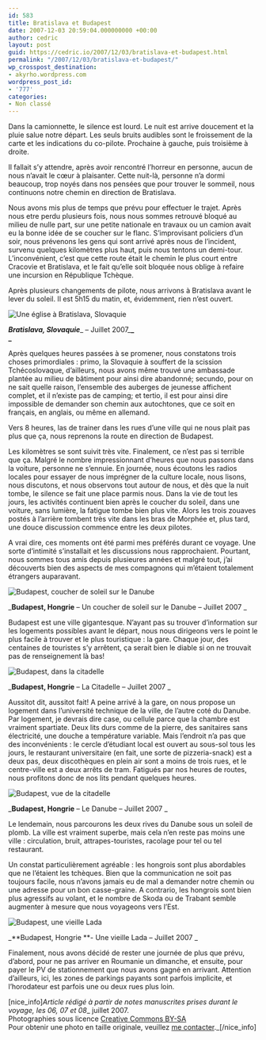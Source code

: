 ```yaml
---
id: 583
title: Bratislava et Budapest
date: 2007-12-03 20:59:04.000000000 +00:00
author: cedric
layout: post
guid: https://cedric.io/2007/12/03/bratislava-et-budapest.html
permalink: "/2007/12/03/bratislava-et-budapest/"
wp_crosspost_destination:
- akyrho.wordpress.com
wordpress_post_id:
- '777'
categories:
- Non classé
---
```

Dans la camionnette, le silence est lourd. Le nuit est arrive doucement et la pluie salue notre départ. Les seuls bruits audibles sont le froissement de la carte et les indications du co-pilote. Prochaine à gauche, puis troisième à droite.

Il fallait s’y attendre, après avoir rencontré l’horreur en personne, aucun de nous n’avait le cœur à plaisanter. Cette nuit-là, personne n’a dormi beaucoup, trop noyés dans nos pensées que pour trouver le sommeil, nous continuons notre chemin en direction de Bratislava.

Nous avons mis plus de temps que prévu pour effectuer le trajet. Après nous etre perdu plusieurs fois, nous nous sommes retrouvé bloqué au milieu de nulle part, sur une petite nationale en travaux ou un camion avait eu la bonne idée de se coucher sur le flanc. S’improvisant policiers d’un soir, nous prévenons les gens qui sont arrivé après nous de l’incident, survenu quelques kilomètres plus haut, puis nous tentons un demi-tour. L’inconvénient, c’est que cette route était le chemin le plus court entre Cracovie et Bratislava, et le fait qu’elle soit bloquée nous oblige à refaire une incursion en République Tchèque.

Après plusieurs changements de pilote, nous arrivons à Bratislava avant le lever du soleil. Il est 5h15 du matin, et, évidemment, rien n’est ouvert.

![Une église à Bratislava, Slovaquie](/images/2007/12/320x-s_05-bratislava-20070706-11.JPG) 

**_Bratislava, Slovaquie_**_ &#8211; Juillet 2007_**_  
_**

Après quelques heures passées à se promener, nous constatons trois choses primordiales : primo, la Slovaquie à souffert de la scission Tchécoslovaque, d’ailleurs, nous avons même trouvé une ambassade plantée au milieu de bâtiment pour ainsi dire abandonné; secundo, pour on ne sait quelle raison, l’ensemble des auberges de jeunesse affichent complet, et il n’existe pas de camping; et tertio, il est pour ainsi dire impossible de demander son chemin aux autochtones, que ce soit en français, en anglais, ou même en allemand.

Vers 8 heures, las de trainer dans les rues d’une ville qui ne nous plait pas plus que ça, nous reprenons la route en direction de Budapest.

Les kilomètres se sont suivit très vite. Finalement, ce n’est pas si terrible que ça. Malgré le nombre impressionnant d’heures que nous passons dans la voiture, personne ne s’ennuie. En journée, nous écoutons les radios locales pour essayer de nous imprégner de la culture locale, nous lisons, nous discutons, et nous observons tout autour de nous, et dès que la nuit tombe, le silence se fait une place parmis nous. Dans la vie de tout les jours, les activités continuent bien après le coucher du soleil, dans une voiture, sans lumière, la fatigue tombe bien plus vite. Alors les trois zouaves postés à l’arrière tombent très vite dans les bras de Morphée et, plus tard, une douce discussion commence entre les deux pilotes.

A vrai dire, ces moments ont été parmi mes préférés durant ce voyage. Une sorte d’intimité s’installait et les discussions nous rapprochaient. Pourtant, nous sommes tous amis depuis plusieures années et malgré tout, j’ai découverts bien des aspects de mes compagnons qui m’étaient totalement étrangers auparavant.

![Budapest, coucher de soleil sur le Danube](/images/2007/12/320x-s_06-budapest-20070706-2.JPG) 

_**Budapest, Hongrie** &#8211; Un coucher de soleil sur le Danube &#8211; Juillet 2007 _

Budapest est une ville gigantesque. N’ayant pas su trouver d’information sur les logements possibles avant le départ, nous nous dirigeons vers le point le plus facile à trouver et le plus touristique : la gare. Chaque jour, des centaines de touristes s’y arrêtent, ça serait bien le diable si on ne trouvait pas de renseignement là bas!

![Budapest, dans la citadelle](/images/2007/12/320x-s_06-budapest-20070707-57.jpg) 

_**Budapest, Hongrie** &#8211; La Citadelle &#8211; Juillet 2007 _

Aussitot dit, aussitot fait! A peine arrivé à la gare, on nous propose un logement dans l’université technique de la ville, de l’autre coté du Danube. Par logement, je devrais dire case, ou cellule parce que la chambre est vraiment spartiate. Deux lits durs comme de la pierre, des sanitaires sans électricité, une douche a température variable. Mais l’endroit n’a pas que des inconvénients : le cercle d’étudiant local est ouvert au sous-sol tous les jours, le restaurant universitaire (en fait, une sorte de pizzeria-snack) est a deux pas, deux discothèques en plein air sont a moins de trois rues, et le centre-ville est a deux arrêts de tram. Fatigués par nos heures de routes, nous profitons donc de nos lits pendant quelques heures.

![Budapest, vue de la citadelle](/images/2007/12/320x-s_07-budapest-20070708-8.JPG) 

_**Budapest, Hongrie** &#8211; Le Danube &#8211; Juillet 2007 _

Le lendemain, nous parcourons les deux rives du Danube sous un soleil de plomb. La ville est vraiment superbe, mais cela n’en reste pas moins une ville : circulation, bruit, attrapes-touristes, racolage pour tel ou tel restaurant.

Un constat particulièrement agréable : les hongrois sont plus abordables que ne l’étaient les tchèques. Bien que la communication ne soit pas toujours facile, nous n’avons jamais eu de mal a demander notre chemin ou une adresse pour un bon casse-graine. A contrario, les hongrois sont bien plus agressifs au volant, et le nombre de Skoda ou de Trabant semble augmenter à mesure que nous voyageons vers l’Est.

![Budapest, une vieille Lada](/images/2007/12/320x-s_07-budapest-20070708-4.JPG) 

\_\*\*Budapest, Hongrie \*\*- Une vieille Lada &#8211; Juillet 2007 \_

Finalement, nous avons décidé de rester une journée de plus que prévu, d’abord, pour ne pas arriver en Roumanie un dimanche, et ensuite, pour payer le PV de stationnement que nous avons gagné en arrivant. Attention d’ailleurs, ici, les zones de parkings payants sont parfois implicite, et l’horodateur est parfois une ou deux rues plus loin.

[nice_info]_Article rédigé à partir de notes manuscrites prises durant le voyage, les 06, 07 et 08__ juillet 2007.  
Photographies sous licence [Creative Commons BY-SA](http://creativecommons.org/licenses/by-sa/2.0/be/deed.fr)  
Pour obtenir une photo en taille originale, veuillez [me contacter](http://www.parenthese.be/contact/)._[/nice_info]